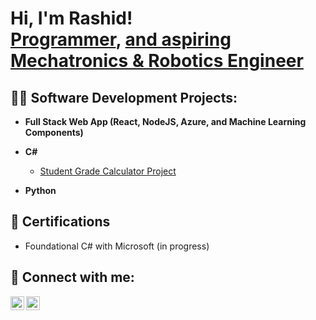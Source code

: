 <h1>Hi, I'm Rashid! <br/><a href="https://github.com/rashidelshikh">Programmer</a>, <a href="https://www.linkedin.com/in/rashid-el-shikh/"> and aspiring Mechatronics & Robotics Engineer</a>

<h2>👨‍💻 Software Development Projects:</h2>

- <b>Full Stack Web App (React, NodeJS, Azure, and Machine Learning Components)</b>

- <b>C# </b>
  - <a href="https://github.com/rashidelshikh/Project---Student-Grade-Calculator" target="_blank">Student Grade Calculator Project</a>


- <b>Python</b>
 

<h2>📜 Certifications</h2>

- Foundational C# with Microsoft (in progress)

<h2> 🤳 Connect with me:</h2>


[<img align="left" alt="RashidElShikh | LinkedIn" width="22px" src="https://cdn.jsdelivr.net/npm/simple-icons@v3/icons/linkedin.svg" />][linkedin]
[<img align="left" alt="RashidElShikh | Instagram" width="22px" src="https://cdn.jsdelivr.net/npm/simple-icons@v3/icons/instagram.svg" />][instagram]

[instagram]: https://www.instagram.com/teccas.son/
[linkedin]: https://linkedin.com/in/rashid-el-shikh

<!--
**rashidelshikh/rashidelshikh** is a ✨ _special_ ✨ repository because its `README.md` (this file) appears on your GitHub profile.

Here are some ideas to get you started:

- 🔭 I’m currently working on ...
- 🌱 I’m currently learning ...
- 👯 I’m looking to collaborate on ...
- 🤔 I’m looking for help with ...
- 💬 Ask me about ...
- 📫 How to reach me: ...
- 😄 Pronouns: ...
- ⚡ Fun fact: ...
-->
